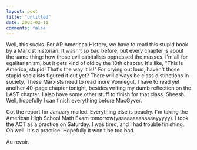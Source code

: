 ```yaml
---
layout: post
title: "untitled"
date: 2003-02-11
comments: false
---
```

Well, this sucks. For AP American History, we have to read this stupid book by
a Marxist historian. It wasn't so bad before, but every chapter is about the
same thing: how those evil capitalists oppressed the masses. I'm all for
egalitarianism, but it gets kind of old by the 10th chapter. It's like, "This
is America, stupid! That's the way it is!" For crying out loud, haven't those
stupid socialists figured it out yet? There will always be class distinctions
in society. These Marxists need to read more Vonnegut. I have to read yet
another 40-page chapter tonight, besides writing my dumb reflection on the
LAST chapter. I also have some other stuff to finish for that class. Sheesh.
Well, hopefully I can finish everything before MacGyver.




Got the report for January mailed. Everything else is peachy. I'm taking the
American High School Math Exam tomorrow(yaaaaaaaaaaaaayyyyy). I took the ACT
as a practice on Saturday. I was tired, and I had trouble finishing. Oh well.
It's a practice. Hopefully it won't be too bad.




Au revoir.
